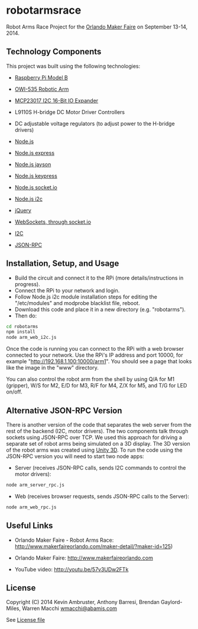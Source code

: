 robotarmsrace
=============

Robot Arms Race Project for the [Orlando Maker Faire](http://www.makerfaireorlando.com) on September 13-14, 2014.


Technology Components
---------------------

This project was built using the following technologies:

* [Raspberry Pi Model B](http://www.raspberrypi.org/)
* [OWI-535 Robotic Arm](http://www.owirobots.com/store/catalog/robotic-arm-and-accessories/owi-535-robotic-arm-edge-kit-110.html)
* [MCP23017 I2C 16-Bit IO Expander](http://www.microchip.com/wwwproducts/Devices.aspx?product=MCP23017)
* L9110S H-bridge DC Motor Driver Controllers
* DC adjustable voltage regulators (to adjust power to the H-bridge drivers)

* [Node.js](http://nodejs.org/)
* [Node.js express](http://expressjs.com/)
* [Node.js jayson](https://github.com/tedeh/jayson/)
* [Node.js keypress](https://github.com/TooTallNate/keypress/)
* [Node.js socket.io](http://socket.io/)
* [Node.js i2c](https://github.com/kelly/node-i2c/)
* [jQuery](http://jquery.com/)
* [WebSockets, through socket.io](http://dev.w3.org/html5/websockets/)
* [I2C](http://en.wikipedia.org/wiki/I%C2%B2C)
* [JSON-RPC](http://www.jsonrpc.org/)


Installation, Setup, and Usage
------------------------------

* Build the circuit and connect it to the RPi (more details/instructions in progress).
* Connect the RPi to your network and login.
* Follow Node.js i2c module installation steps for editing the "/etc/modules" and modprobe blacklist file, reboot.
* Download this code and place it in a new directory (e.g. "robotarms").
* Then do:
```bash
cd robotarms
npm install
node arm_web_i2c.js
```

Once the code is running you can connect to the RPi with a web browser connected to your network. Use the RPi's IP address and port 10000, for example "http://192.168.1.100:10000/arm1". You should see a page that looks like the image in the "www" directory.

You can also control the robot arm from the shell by using Q/A for M1 (gripper), W/S for M2, E/D for M3, R/F for M4, Z/X for M5, and T/G for LED on/off.


Alternative JSON-RPC Version
----------------------------

There is another version of the code that separates the web server from the rest of the backend (I2C, motor drivers). The two components talk through sockets using JSON-RPC over TCP. We used this approach for driving a separate set of robot arms being simulated on a 3D display. The 3D version of the robot arms was created using [Unity 3D](http://unity3d.com/). To run the code using the JSON-RPC version you will need to start two node apps:
* Server (receives JSON-RPC calls, sends I2C commands to control the motor drivers):
```bash
node arm_server_rpc.js
```
* Web (receives browser requests, sends JSON-RPC calls to the Server):
```bash
node arm_web_rpc.js
```


Useful Links
------------

* Orlando Maker Faire - Robot Arms Race: http://www.makerfaireorlando.com/maker-detail/?maker-id=125)

* Orlando Maker Faire: http://www.makerfaireorlando.com

* YouTube video: http://youtu.be/57v3UDw2FTk


License
-------

Copyright (C) 2014 Kevin Ambruster, Anthony Barresi, Brendan Gaylord-Miles, Warren Macchi <wmacchi@abamis.com>

See [License file](LICENSE)
